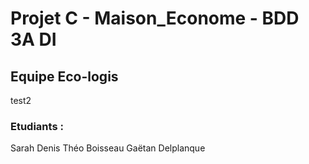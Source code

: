 # Projet C - Maison_Econome - BDD 3A DI
## Equipe Eco-logis
test2

### Etudiants :
Sarah Denis
Théo Boisseau
Gaëtan Delplanque
